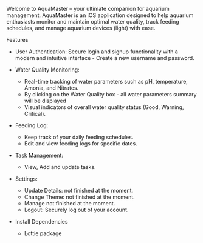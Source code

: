 Welcome to AquaMaster – your ultimate companion for aquarium management. AquaMaster is an iOS application designed to help aquarium enthusiasts monitor and maintain optimal water quality, track feeding schedules, and manage aquarium devices (light) with ease.

Features
* User Authentication: Secure login and signup functionality with a modern and intuitive interface - Create a new username and password.
* Water Quality Monitoring:
    * Real-time tracking of water parameters such as pH, temperature, Amonia, and Nitrates.
    * By clicking on the Water Quality box - all water parameters summary will be displayed
    * Visual indicators of overall water quality status (Good, Warning, Critical).
* Feeding Log:
    * Keep track of your daily feeding schedules.
    * Edit and view feeding logs for specific dates.


* Task Management:
    * View, Add and update tasks.
      
* Settings:
   * Update Details: not finished at the moment.
   * Change Theme: not finished at the moment.
   * Manage not finished at the moment.
   * Logout: Securely log out of your account.

* Install Dependencies
   * Lottie package


